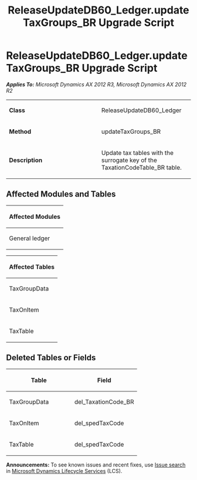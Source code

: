 ﻿---
title: ReleaseUpdateDB60_Ledger.updateTaxGroups_BR Upgrade Script
TOCTitle: ReleaseUpdateDB60_Ledger.updateTaxGroups_BR Upgrade Script
ms:assetid: 85dc0d11-80d6-08fc-a65d-c9b63cb35635
ms:mtpsurl: https://msdn.microsoft.com/en-us/library/JJ686045(v=AX.60)
ms:contentKeyID: 49709496
ms.date: 05/18/2015
mtps_version: v=AX.60
---

# ReleaseUpdateDB60\_Ledger.updateTaxGroups\_BR Upgrade Script 


_**Applies To:** Microsoft Dynamics AX 2012 R3, Microsoft Dynamics AX 2012 R2_

<table>
<colgroup>
<col style="width: 50%" />
<col style="width: 50%" />
</colgroup>
<tbody>
<tr class="odd">
<td><p><strong>Class</strong></p></td>
<td><p>ReleaseUpdateDB60_Ledger</p></td>
</tr>
<tr class="even">
<td><p><strong>Method</strong></p></td>
<td><p>updateTaxGroups_BR</p></td>
</tr>
<tr class="odd">
<td><p><strong>Description</strong></p></td>
<td><p>Update tax tables with the surrogate key of the TaxationCodeTable_BR table.</p></td>
</tr>
</tbody>
</table>


## Affected Modules and Tables

<table>
<colgroup>
<col style="width: 100%" />
</colgroup>
<thead>
<tr class="header">
<th><p>Affected Modules</p></th>
</tr>
</thead>
<tbody>
<tr class="odd">
<td><p>General ledger</p></td>
</tr>
</tbody>
</table>


<table>
<colgroup>
<col style="width: 100%" />
</colgroup>
<thead>
<tr class="header">
<th><p>Affected Tables</p></th>
</tr>
</thead>
<tbody>
<tr class="odd">
<td><p>TaxGroupData</p></td>
</tr>
<tr class="even">
<td><p>TaxOnItem</p></td>
</tr>
<tr class="odd">
<td><p>TaxTable</p></td>
</tr>
</tbody>
</table>


## Deleted Tables or Fields

<table>
<colgroup>
<col style="width: 50%" />
<col style="width: 50%" />
</colgroup>
<thead>
<tr class="header">
<th><p>Table</p></th>
<th><p>Field</p></th>
</tr>
</thead>
<tbody>
<tr class="odd">
<td><p>TaxGroupData</p></td>
<td><p>del_TaxationCode_BR</p></td>
</tr>
<tr class="even">
<td><p>TaxOnItem</p></td>
<td><p>del_spedTaxCode</p></td>
</tr>
<tr class="odd">
<td><p>TaxTable</p></td>
<td><p>del_spedTaxCode</p></td>
</tr>
</tbody>
</table>

  
**Announcements:** To see known issues and recent fixes, use [Issue search](http://go.microsoft.com/fwlink/?linkid=389258) in [Microsoft Dynamics Lifecycle Services](http://go.microsoft.com/fwlink/?linkid=306505) (LCS).

